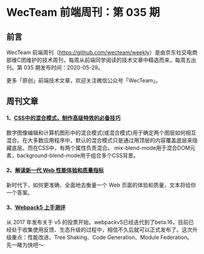 # WecTeam 前端周刊：第 035 期

## 前言

WecTeam 前端周刊（<https://github.com/wecteam/weekly>）是由京东社交电商部维C团维护的技术周刊，每周从前端同学阅读的技术文章中精选而来，每周五出刊。第 035 期发布时间：2020-05-29。

更多「原创」前端技术文章，欢迎关注微信公众号「WecTeam」。

## 周刊文章

#### 1、[CSS中的混合模式，制作高级特效的必备技巧](https://segmentfault.com/a/1190000022598217)

数字图像编辑和计算机图形中的混合模式(或混合模式)用于确定两个图层如何相互混合。在大多数应用程序中，默认的混合模式只是通过用顶层的内容覆盖底层来隐藏底层。而在CSS中，有两个属性负责混合。 mix-blend-mode用于混合DOM元素，background-blend-mode用于组合多个CSS背景。

#### 2、[解读新一代 Web 性能体验和质量指标](https://mp.weixin.qq.com/s/rPnRfsIlGwAZIm2yNAdUzg)

新时代下，如何更准确、全面地去衡量一个 Web 页面的体验和质量，文本将给你一个答案。

#### 3、[Webpack5 上手测评](https://juejin.im/post/5ecd05a1f265da76c4243fe6)

从 2017 年发布关于 v5 的投票开始，webpackv5已经迭代到了beta.16，目前已经处于收集使用反馈、生态升级的过程中，相信不久后就可以正式发布了。这次升级重点：性能改进、Tree Shaking、Code Generation、Module Federation。先一睹为快吧～
